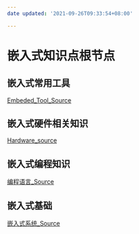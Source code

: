 ```yaml
---
date updated: '2021-09-26T09:33:54+08:00'

---
```


# 嵌入式知识点根节点

## 嵌入式常用工具

[Embeded_Tool_Source](Tools/Embeded_Tool_Source.md)

## 嵌入式硬件相关知识

[Hardware_source](硬件/Hardware_source.md)

## 嵌入式编程知识

[编程语言_Source](编程语言/编程语言_Source.md)

## 嵌入式基础

[嵌入式系统_Source](嵌入式系统/嵌入式系统_Source.md)
